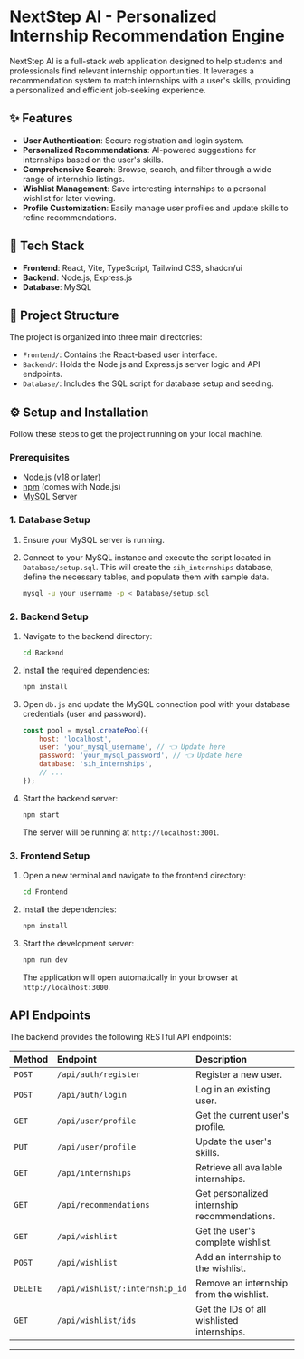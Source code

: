 # NextStep AI - Personalized Internship Recommendation Engine

NextStep AI is a full-stack web application designed to help students and professionals find relevant internship opportunities. It leverages a recommendation system to match internships with a user's skills, providing a personalized and efficient job-seeking experience.

## ✨ Features

- **User Authentication**: Secure registration and login system.
- **Personalized Recommendations**: AI-powered suggestions for internships based on the user's skills.
- **Comprehensive Search**: Browse, search, and filter through a wide range of internship listings.
- **Wishlist Management**: Save interesting internships to a personal wishlist for later viewing.
- **Profile Customization**: Easily manage user profiles and update skills to refine recommendations.

## 🚀 Tech Stack

- **Frontend**: React, Vite, TypeScript, Tailwind CSS, shadcn/ui
- **Backend**: Node.js, Express.js
- **Database**: MySQL

## 📂 Project Structure

The project is organized into three main directories:

- `Frontend/`: Contains the React-based user interface.
- `Backend/`: Holds the Node.js and Express.js server logic and API endpoints.
- `Database/`: Includes the SQL script for database setup and seeding.

## ⚙️ Setup and Installation

Follow these steps to get the project running on your local machine.

### Prerequisites

- [Node.js](https://nodejs.org/) (v18 or later)
- [npm](https://www.npmjs.com/) (comes with Node.js)
- [MySQL](https://www.mysql.com/downloads/) Server

### 1. Database Setup

1.  Ensure your MySQL server is running.
2.  Connect to your MySQL instance and execute the script located in `Database/setup.sql`. This will create the `sih_internships` database, define the necessary tables, and populate them with sample data.

    ```bash
    mysql -u your_username -p < Database/setup.sql
    ```

### 2. Backend Setup

1.  Navigate to the backend directory:
    ```bash
    cd Backend
    ```
2.  Install the required dependencies:
    ```bash
    npm install
    ```
3.  Open `db.js` and update the MySQL connection pool with your database credentials (user and password).
    ```javascript
    const pool = mysql.createPool({
        host: 'localhost',
        user: 'your_mysql_username', // 👈 Update here
        password: 'your_mysql_password', // 👈 Update here
        database: 'sih_internships',
        // ...
    });
    ```
4.  Start the backend server:
    ```bash
    npm start
    ```
    The server will be running at `http://localhost:3001`.

### 3. Frontend Setup

1.  Open a new terminal and navigate to the frontend directory:
    ```bash
    cd Frontend
    ```
2.  Install the dependencies:
    ```bash
    npm install
    ```
3.  Start the development server:
    ```bash
    npm run dev
    ```
    The application will open automatically in your browser at `http://localhost:3000`.

## <caption>API Endpoints

The backend provides the following RESTful API endpoints:

| Method | Endpoint                      | Description                               |
| :----- | :---------------------------- | :---------------------------------------- |
| `POST` | `/api/auth/register`          | Register a new user.                      |
| `POST` | `/api/auth/login`             | Log in an existing user.                  |
| `GET`  | `/api/user/profile`           | Get the current user's profile.          |
| `PUT`  | `/api/user/profile`           | Update the user's skills.                |
| `GET`  | `/api/internships`            | Retrieve all available internships.       |
| `GET`  | `/api/recommendations`        | Get personalized internship recommendations. |
| `GET`  | `/api/wishlist`               | Get the user's complete wishlist.        |
| `POST` | `/api/wishlist`               | Add an internship to the wishlist.        |
| `DELETE`| `/api/wishlist/:internship_id`| Remove an internship from the wishlist.   |
| `GET`  | `/api/wishlist/ids`           | Get the IDs of all wishlisted internships.|

---
